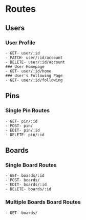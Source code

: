 # Routes

## Users
### User Profile
```
- GET- user/:id
- PATCH- user/:id/account
- DELETE- user/:id/account
### User Homepage
- GET- user/:id/home
### User's Following Page
- GET- user/:id/following
```
## Pins
### Single Pin Routes
```
- GET- pin/:id
- POST- pin/
- EDIT- pin/:id
- DELETE- pin/:id
```
## Boards
### Single Board Routes
```
- GET- boards/:id
- POST- boards/
- EDIT- boards/:id
- DELETE- boards/:id
```
### Multiple Boards Board Routes
```
- GET- boards/
```